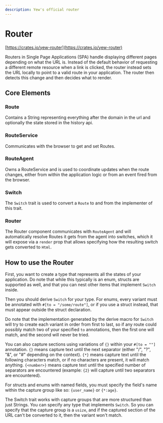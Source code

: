 ```yaml
---
description: Yew's official router
---
```


# Router

[https://crates.io/yew-router](https://crates.io/yew-router)

Routers in Single Page Applications \(SPA\) handle displaying different pages depending on what the URL is. Instead of the default behavior of requesting a different remote resource when a link is clicked, the router instead sets the URL locally to point to a valid route in your application. The router then detects this change and then decides what to render.

## Core Elements

### Route

Contains a String representing everything after the domain in the url and optionally the state stored in the history api.

### RouteService

Communicates with the browser to get and set Routes.

### RouteAgent

Owns a RouteService and is used to coordinate updates when the route changes, either from within the application logic or from an event fired from the browser.

### Switch

The `Switch` trait is used to convert a `Route` to and from the implementer of this trait.

### Router

The Router component communicates with `RouteAgent` and will automatically resolve Routes it gets from the agent into switches, which it will expose via a `render` prop that allows specifying how the resulting switch gets converted to `Html`.

## How to use the Router

First, you want to create a type that represents all the states of your application. Do note that while this typically is an enum, structs are supported as well, and that you can nest other items that implement `Switch` inside.

Then you should derive `Switch` for your type. For enums, every variant must be annotated with `#[to = "/some/route"]`, or if you use a struct instead, that must appear outside the struct declaration.

Do note that the implementation generated by the derive macro for `Switch` will try to create each variant in order from first to last, so if any route could possibly match two of your specified `to` annotations, then the first one will match, and the second will never be tried.

You can also capture sections using variations of `{}` within your `#[to = ""]` annotation. `{}` means capture text until the next separator \(either "/", "?", "&", or "\#" depending on the context\). `{*}` means capture text until the following characters match, or if no characters are present, it will match anything. `{<number>}` means capture text until the specified number of separators are encountered \(example: `{2}` will capture until two separators are encountered\).

For structs and enums with named fields, you must specify the field's name within the capture group like so: `{user_name}` or `{*:age}`.

The Switch trait works with capture groups that are more structured than just Strings. You can specify any type that implements `Switch`. So you can specify that the capture group is a `usize`, and if the captured section of the URL can't be converted to it, then the variant won't match.  


